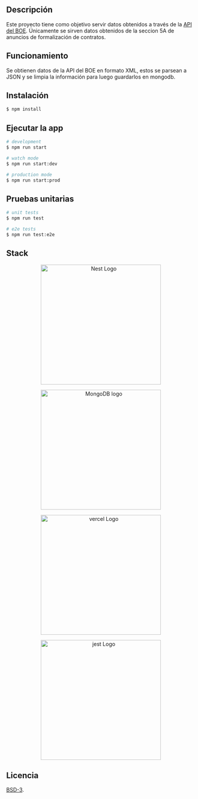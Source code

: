 ## Descripción

Este proyecto tiene como objetivo servir datos obtenidos a través de la [API del BOE](https://www.boe.es/datosabiertos/). Únicamente se sirven datos obtenidos de la seccion 5A de anuncios de formalización de contratos.

## Funcionamiento

Se obtienen datos de la API del BOE en formato XML, estos se parsean a JSON y se limpia la información para luego guardarlos en mongodb.

## Instalación

```bash
$ npm install
```

## Ejecutar la app

```bash
# development
$ npm run start

# watch mode
$ npm run start:dev

# production mode
$ npm run start:prod
```

## Pruebas unitarias

```bash
# unit tests
$ npm run test

# e2e tests
$ npm run test:e2e

```

## Stack

<p align="center">
  <a href="http://nestjs.com/" target="blank"><img src="https://nestjs.com/img/logo_text.svg" width="320" alt="Nest Logo" /></a>
</p>
<p align="center">
  <a href="https://www.mongodb.com/es/atlas/" target="blank"><img src="https://webimages.mongodb.com/_com_assets/cms/kuyjf3vea2hg34taa-horizontal_default_slate_blue.svg?auto=format%252Ccompress" width="320" alt="MongoDB logo" /></a>
</p>
<p align="center">
  <a href="http://vercel.com/" target="blank"><img src="https://logovtor.com/wp-content/uploads/2020/10/vercel-inc-logo-vector.png" width="320" alt="vercel Logo" /></a>
</p>
<p align="center">
  <a href="https://jestjs.io/" target="blank"><img src="https://cdn-images-1.medium.com/max/1200/1*Q26gw-kNzOXUqZKRr04T-g.png" width="320" alt="jest Logo" /></a>
</p>

## Licencia

[BSD-3](license.md).
